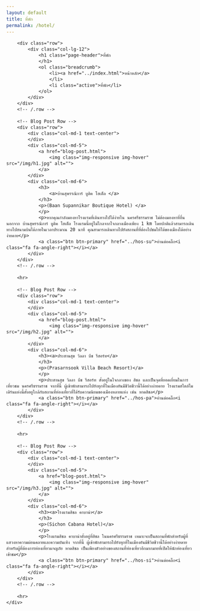 ```yaml
---
layout: default
title: ที่พัก
permalink: /hotel/
---
```



<div class="container">

        <div class="row">
            <div class="col-lg-12">
                <h1 class="page-header">ที่พัก
                </h1>
                <ol class="breadcrumb">
                    <li><a href="../index.html">หน้าหลัก</a>
                    </li>
                    <li class="active">ที่พัก</li>
                </ol>
            </div>
        </div>
        <!-- /.row -->

        <!-- Blog Post Row -->
        <div class="row">
            <div class="col-md-1 text-center">
            </div>
            <div class="col-md-5">
                <a href="blog-post.html">
                    <img class="img-responsive img-hover" src="/img/h1.jpg" alt="">
                </a>
            </div>
            <div class="col-md-6">
                <h3>
                    <a>บ้านสุพรรณิการ์ บูติค โฮเต็ล </a>
                </h3>
                <p>(Baan Supannikar Boutique Hotel) </a>
                </p>
                <p>หากคุณกำลังมองหาโรงแรมที่เดินทางไปได้ง่ายใน นครศรีธรรมราช ไม่ต้องมองหาที่อื่นนอกจาก บ้านสุพรรณิการ์ บูติค โฮเต็ล โรงแรมนี้อยู่ไม่ไกลจากใจกลางเมืองเพียง 1 km โดยปกติแล้วสามารถเดินทางไปสนามบินได้ภายในเวลาประมาณ 20 นาที คุณสามารถเดินทางไปยังสถานที่ที่ต้องไปชมให้ได้ของเมืองได้อย่างง่ายดาย</p>
                <a class="btn btn-primary" href="../hos-su">อ่านต่อคลิ๊ก<i class="fa fa-angle-right"></i></a>
            </div>
        </div>
        <!-- /.row -->

        <hr>

        <!-- Blog Post Row -->
        <div class="row">
            <div class="col-md-1 text-center">
            </div>
            <div class="col-md-5">
                <a href="blog-post.html">
                    <img class="img-responsive img-hover" src="/img/h2.jpg" alt="">
                </a>
            </div>
            <div class="col-md-6">
                <h3><a>ประสานสุข วิลลา บีช รีสอร์ท</a>
                </h3>
                <p>(Prasarnsook Villa Beach Resort)</a>
                </p>
                <p>ประสานสุข วิลลา บีช รีสอร์ท ตั้งอยู่ในใจกลางของ สิชล และเป็นจุดที่ยอดเยี่ยมในการเที่ยวชม นครศรีธรรมราช จากที่นี้ ผู้เข้าพักสามารถไปยังทุกที่ในเมืองอันมีชีวิตชีวานี้ได้อย่างง่ายดาย โรงแรมสไตล์โมเดิร์นแห่งนี้ตั้งอยูใกล้กับสถานที่ท่องเที่ยวที่ได้รับความนิยมของเมืองหลายแห่ง เช่น หาดสิชล</p>
                <a class="btn btn-primary" href="../hos-pa">อ่านต่อคลิ๊ก<i class="fa fa-angle-right"></i></a>
            </div>
        </div>
        <!-- /.row -->

        <hr>

        <!-- Blog Post Row -->
        <div class="row">
            <div class="col-md-1 text-center">
            </div>
            <div class="col-md-5">
                <a href="blog-post.html">
                    <img class="img-responsive img-hover" src="/img/h3.jpg" alt="">
                </a>
            </div>
            <div class="col-md-6">
                <h3><a>โรงแรมสิชล คาบาน่า</a>
                </h3>
                <p>(Sichon Cabana Hotel)</a>
                </p>
                <p>โรงแรมสิชล คาบาน่าตั้งอยู่ที่สิชล ในนครศรีธรรมราช เหมาะจะเป็นสถานที่พักสำหรับผู้ที่แสวงหาความผ่อนคลายและความบันเทิง จากที่นี้ ผู้เข้าพักสามารถไปยังทุกที่ในเมืองอันมีชีวิตชีวานี้ได้อย่างง่ายดาย สำหรับผู้ที่ต้องการท่องเที่ยวผจญภัย หาดสิชล เป็นเพียงตัวอย่างของสถานที่ท่องเที่ยวอีกมากมายที่เปิดให้นักท่องเที่ยวเข้าชม</p>
                <a class="btn btn-primary" href="../hos-si">อ่านต่อคลิ๊ก<i class="fa fa-angle-right"></i></a>
            </div>
        </div>
        <!-- /.row -->

        <hr>
    </div>

